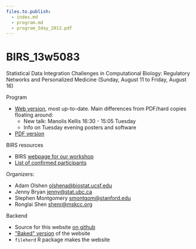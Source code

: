 ```yaml
---
files.to.publish:
  - index.md
  - program.md
  - program_5day_2013.pdf
---
```

BIRS_13w5083
============

Statistical Data Integration Challenges in Computational Biology: Regulatory Networks and Personalized Medicine (Sunday, August 11 to Friday, August 16)

Program

  * [Web version](program.html), most up-to-date. Main differences from PDF/hard copies floating around:
    - New talk: Manolis Kellis 16:30 - 15:05 Tuesday
    - Info on Tuesday evening posters and software
  * [PDF version](program_5day_2013.pdf)

BIRS resources

  * BIRS [webpage for our workshop](http://www.birs.ca/events/2013/5-day-workshops/13w5083)
  * [List of confirmed participants](http://www.birs.ca/events/2013/5-day-workshops/13w5083/participants)

Organizers:

  * Adam Olshen olshena@biostat.ucsf.edu
  * Jenny Bryan jenny@stat.ubc.ca
  * Stephen Montgomery smontgom@stanford.edu
  * Ronglai Shen shenr@mskcc.org

Backend

  * Source for this website [on github](https://github.com/jennybc/BIRS_13w5083)
  * ["Baked" version](http://www.stat.ubc.ca/~jenny/notOcto/BIRS_13w5083/) of the website
  * `fileherd` R package makes the website
